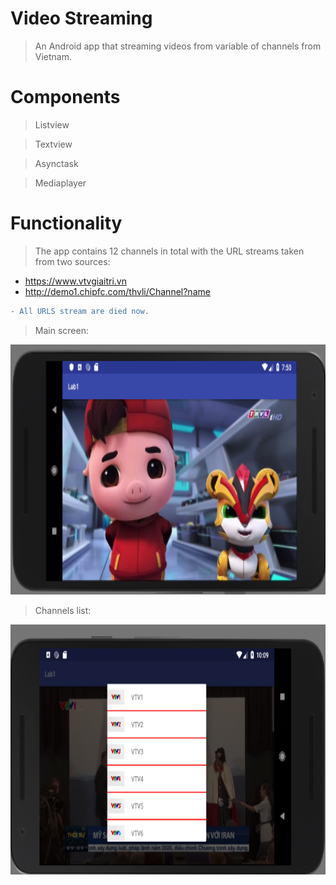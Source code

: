 # Video Streaming

> An Android app that streaming videos from variable of channels from Vietnam.

# Components

> Listview

> Textview

> Asynctask

> Mediaplayer

# Functionality

> The app contains 12 channels in total with the URL streams taken from two sources:
  * https://www.vtvgiaitri.vn
  * http://demo1.chipfc.com/thvli/Channel?name
  
```diff
- All URLS stream are died now.
```

> Main screen:

<img src="https://github.com/NguyenNg1802/Mobile-Application-Development/blob/master/Video%20Streaming/Images/Picture1.png" width="700" height="400">

> Channels list:

<img src="https://github.com/NguyenNg1802/Mobile-Application-Development/blob/master/Video%20Streaming/Images/Picture3.png" width="700" height="400">

